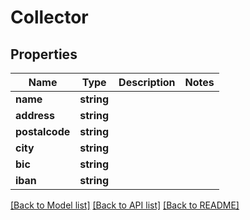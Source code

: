 # Collector

## Properties
Name | Type | Description | Notes
------------ | ------------- | ------------- | -------------
**name** | **string** |  | 
**address** | **string** |  | 
**postalcode** | **string** |  | 
**city** | **string** |  | 
**bic** | **string** |  | 
**iban** | **string** |  | 

[[Back to Model list]](../README.md#documentation-for-models) [[Back to API list]](../README.md#documentation-for-api-endpoints) [[Back to README]](../README.md)


